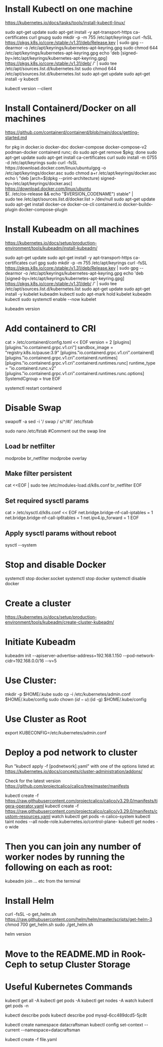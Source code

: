 # Install Kubectl on one machine
https://kubernetes.io/docs/tasks/tools/install-kubectl-linux/

sudo apt-get update
sudo apt-get install -y apt-transport-https ca-certificates curl gnupg
sudo mkdir -p -m 755 /etc/apt/keyrings
curl -fsSL https://pkgs.k8s.io/core:/stable:/v1.31/deb/Release.key | sudo gpg --dearmor -o /etc/apt/keyrings/kubernetes-apt-keyring.gpg
sudo chmod 644 /etc/apt/keyrings/kubernetes-apt-keyring.gpg
echo 'deb [signed-by=/etc/apt/keyrings/kubernetes-apt-keyring.gpg] https://pkgs.k8s.io/core:/stable:/v1.31/deb/ /' | sudo tee /etc/apt/sources.list.d/kubernetes.list
sudo chmod 644 /etc/apt/sources.list.d/kubernetes.list
sudo apt-get update
sudo apt-get install -y kubectl

kubectl version --client




# Install Containerd/Docker on all machines
https://github.com/containerd/containerd/blob/main/docs/getting-started.md

for pkg in docker.io docker-doc docker-compose docker-compose-v2 podman-docker containerd runc; do sudo apt-get remove $pkg; done
sudo apt-get update
sudo apt-get install ca-certificates curl
sudo install -m 0755 -d /etc/apt/keyrings
sudo curl -fsSL https://download.docker.com/linux/ubuntu/gpg -o /etc/apt/keyrings/docker.asc
sudo chmod a+r /etc/apt/keyrings/docker.asc
echo \
  "deb [arch=$(dpkg --print-architecture) signed-by=/etc/apt/keyrings/docker.asc] https://download.docker.com/linux/ubuntu \
  $(. /etc/os-release && echo "$VERSION_CODENAME") stable" | \
  sudo tee /etc/apt/sources.list.d/docker.list > /dev/null
sudo apt-get update
sudo apt-get install docker-ce docker-ce-cli containerd.io docker-buildx-plugin docker-compose-plugin




# Install Kubeadm on all machines
https://kubernetes.io/docs/setup/production-environment/tools/kubeadm/install-kubeadm/

sudo apt-get update
sudo apt-get install -y apt-transport-https ca-certificates curl gpg
sudo mkdir -p -m 755 /etc/apt/keyrings
curl -fsSL https://pkgs.k8s.io/core:/stable:/v1.31/deb/Release.key | sudo gpg --dearmor -o /etc/apt/keyrings/kubernetes-apt-keyring.gpg
echo 'deb [signed-by=/etc/apt/keyrings/kubernetes-apt-keyring.gpg] https://pkgs.k8s.io/core:/stable:/v1.31/deb/ /' | sudo tee /etc/apt/sources.list.d/kubernetes.list
sudo apt-get update
sudo apt-get install -y kubelet kubeadm kubectl
sudo apt-mark hold kubelet kubeadm kubectl
sudo systemctl enable --now kubelet

kubeadm version


# Add containerd to CRI
cat > /etc/containerd/config.toml << EOF
version = 2
[plugins]
  [plugins."io.containerd.grpc.v1.cri"]
    sandbox_image = "registry.k8s.io/pause:3.9"
    [plugins."io.containerd.grpc.v1.cri".containerd]
      [plugins."io.containerd.grpc.v1.cri".containerd.runtimes]
        [plugins."io.containerd.grpc.v1.cri".containerd.runtimes.runc]
          runtime_type = "io.containerd.runc.v2"
          [plugins."io.containerd.grpc.v1.cri".containerd.runtimes.runc.options]
            SystemdCgroup = true
EOF

systemctl restart containerd

# Disable Swap
swapoff -a
sed -i '/ swap / s/^/#/' /etc/fstab

sudo nano /etc/fstab
#Comment out the swap line 


## Load br netfilter
modprobe br_netfilter
modprobe overlay

## Make filter persistent
cat <<EOF | sudo tee /etc/modules-load.d/k8s.conf
br_netfilter
EOF

## Set required sysctl params
cat > /etc/sysctl.d/k8s.conf << EOF
net.bridge.bridge-nf-call-iptables  = 1
net.bridge.bridge-nf-call-ip6tables = 1
net.ipv4.ip_forward                 = 1
EOF

## Apply sysctl params without reboot
sysctl --system

# Stop and disable Docker
systemctl stop docker.socket
systemctl stop docker
systemctl disable docker


# Create a cluster
https://kubernetes.io/docs/setup/production-environment/tools/kubeadm/create-cluster-kubeadm/

# Initiate Kubeadm
kubeadm init --apiserver-advertise-address=192.168.1.150 --pod-network-cidr=192.168.0.0/16 --v=5


# Use Cluster:
mkdir -p $HOME/.kube
sudo cp -i /etc/kubernetes/admin.conf $HOME/.kube/config
sudo chown $(id -u):$(id -g) $HOME/.kube/config

# Use Cluster as Root
export KUBECONFIG=/etc/kubernetes/admin.conf


# Deploy a pod network to cluster
Run "kubectl apply -f [podnetwork].yaml" with one of the options listed at:
https://kubernetes.io/docs/concepts/cluster-administration/addons/

Check for the latest version
https://github.com/projectcalico/calico/tree/master/manifests

kubectl create -f https://raw.githubusercontent.com/projectcalico/calico/v3.29.0/manifests/tigera-operator.yaml
kubectl create -f https://raw.githubusercontent.com/projectcalico/calico/v3.29.0/manifests/custom-resources.yaml
watch kubectl get pods -n calico-system
kubectl taint nodes --all node-role.kubernetes.io/control-plane-
kubectl get nodes -o wide

# Then you can join any number of worker nodes by running the following on each as root:

kubeadm join ... etc from the terminal

# Install Helm
curl -fsSL -o get_helm.sh https://raw.githubusercontent.com/helm/helm/master/scripts/get-helm-3
chmod 700 get_helm.sh
sudo ./get_helm.sh

helm version


# Move to the README.MD in Rook-Ceph to setup Cluster Storage

# Useful Kubernetes Commands
kubectl get all -A
kubectl get pods -A 
kubectl get nodes -A 
watch kubectl get pods -n <namespace>

kubectl describe pods
kubectl describe pod mysql-6cc489dcd5-5jc8t

kubectl create namespace datacraftsman
kubectl config set-context --current --namespace=datacraftsman

kubectl create -f file.yaml